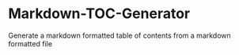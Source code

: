 # Markdown-TOC-Generator
Generate a markdown formatted table of contents from a markdown formatted file 
